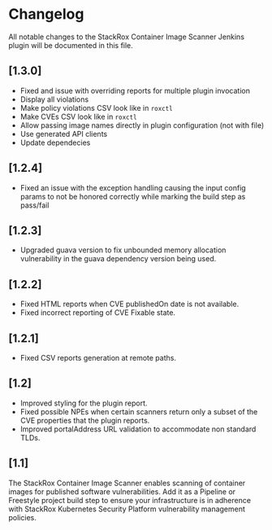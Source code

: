 # Changelog
All notable changes to the StackRox Container Image Scanner Jenkins plugin will be documented in this file.

## [1.3.0]
* Fixed and issue with overriding reports for multiple plugin invocation
* Display all violations
* Make policy violations CSV look like in `roxctl`
* Make CVEs CSV look like in `roxctl`
* Allow passing image names directly in plugin configuration (not with file)
* Use generated API clients
* Update dependecies 

## [1.2.4]
* Fixed an issue with the exception handling causing the input config params to not be honored correctly while marking 
the build step as pass/fail

## [1.2.3]
* Upgraded guava version to fix unbounded memory allocation vulnerability in the guava dependency version being used.

## [1.2.2]	
* Fixed HTML reports when CVE publishedOn date is not available.
* Fixed incorrect reporting of CVE Fixable state.

## [1.2.1]
* Fixed CSV reports generation at remote paths.

## [1.2]
* Improved styling for the plugin report.
* Fixed possible NPEs when certain scanners return only a subset of the CVE properties that the plugin reports.
* Improved portalAddress URL validation to accommodate non standard TLDs.


## [1.1]
The StackRox Container Image Scanner enables scanning of container images for published software vulnerabilities. 
Add it as a Pipeline or Freestyle project build step to ensure your infrastructure is in adherence with StackRox Kubernetes
Security Platform vulnerability management policies.
